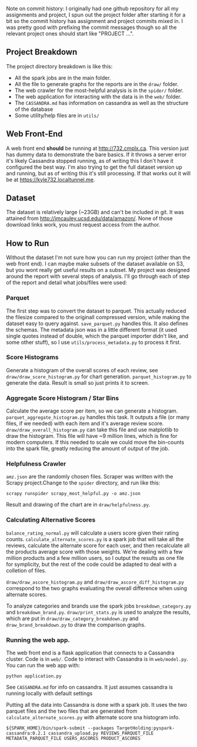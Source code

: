 Note on commit history:
I originally had one github repository for all my assignments and project, I spun out the project folder after starting it for a bit so the commit history has assignment and project commits mixed in. I was pretty good with prefixing the commit messages though so all the relevant project ones should start like "PROJECT ...".

## Project Breakdown

The project directory breakdown is like this:
- All the spark jobs are in the main folder.
- All the file to generate graphs for the reports are in the ```draw/``` folder.
- The web crawler for the most-helpful analysis is in the ```spider/``` folder.
- The web application for interacting with the data is in the ```web/``` folder.
- The ```CASSANDRA.md``` has information on cassandra as well as the structure of the database
- Some utility/help files are in ```utils/```

## Web Front-End
A web front end **should** be running at http://732.cmplx.ca. This version just has dummy data to demonstrate the bare basics. If it throws a server error it's likely Cassandra stopped running, as of writing this I don't have it configured the best way. I'm also trying to get the full dataset version up and running, but as of writing this it's still processing. If that works out it will be at https://kyle732.localtunnel.me.

## Dataset

The dataset is relatively large (~23GB) and can't be included in git. It was attained from http://jmcauley.ucsd.edu/data/amazon/. None of those download links work, you must request access from the author.

## How to Run

Without the dataset I'm not sure how you can run my project (other than the web front end). I can maybe make subsets of the dataset available on S3, but you wont really get useful results on a subset. My project was designed around the report with several steps of analysis. I'll go through each of step of the report and detail what jobs/files were used:

### Parquet
The first step was to convert the dataset to parquet. This actually reduced the filesize compared to the originall compressed version, while making the dataset easy to query against. ```save_parquet.py``` handles this. It also defines the schemas. The metadata json was in a little different format (it used single quotes instead of double, which the parquet importer didn't like, and some other stuff), so I use ```utils/process_metadata.py``` to process it first.

### Score Histograms
Generate a histogram of the overall scores of each review, see ```draw/draw_score_histogram.py``` for chart generation. ```parquet_histogram.py``` to generate the data. Result is small so just prints it to screen.

### Aggregate Score Histogram / Star Bins
Calculate the average score per item, so we can generate a histogram. ```parquet_aggregate_histogram.py``` handles this task. It outputs a file (or many files, if we needed) with each item and it's average review score. ```draw/draw_overall_histogram.py``` can take this file and use matplotlib to draw the histogram. This file will have ~9 million lines, which is fine for modern computers. If this needed to scale we could move the bin-counts into the spark file, greatly reducing the amount of output of the job. 

### Helpfulness Crawler
```amz.json``` are the randomly chosen files. Scraper was written with the Scrapy project.Change to the ```spider``` directory, and run like this:
```
scrapy runspider scrapy_most_helpful.py -o amz.json
```
Result and drawing of the chart are in ```draw/helpfulness.py```.

### Calculating Alternative Scores
```balance_rating_normal.py``` will calculate a users score given their rating counts. ```calculate_alternate_scores.py``` is a spark job that will take all the reviews, calculate the alternate score for each user, and then recalculate all the products average score with those weights. We're dealing with a few million products and a few million users, so I output the results as one file for symplicity, but the rest of the code could be adapted to deal with a colletion of files.

```draw/draw_ascore_histogram.py``` and ```draw/draw_ascore_diff_histogram.py``` correspond to the two graphs evaluating the overall difference when using alternate scores.

To analyze categories and brands use the spark jobs ```breakdown_category.py``` and ```breakdown_brand.py```. ```draw/print_stats.py``` is used to analyze the results, which are put in ```draw/draw_category_breakdown.py``` and ```draw_brand_breakdown.py``` to draw the comparison graphs.

### Running the web app.
The web front end is a flask application that connects to a Cassandra cluster. Code is in ```web/```. Code to interact with Cassandra is in ```web/model.py```. You can run the web app with:
```
python application.py
```

See ```CASSANDRA.md``` for info on cassandra. It just assumes cassandra is running locally with default settings

Putting all the data into Cassandra is done with a spark job. It uses the two parquet files and the two files that are generated from ```calculate_alternate_scores.py``` with alternate score sna histogram info.

```
${SPARK_HOME}/bin/spark-submit --packages TargetHolding:pyspark-cassandra:0.2.1 cassandra_upload.py REVIEWS_PARQUET_FILE METADATA_PARQUET_FILE USERS_ASCORES PRODUCT_ASCORES
```